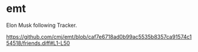 # emt
Elon Musk following Tracker.

https://github.com/cmj/emt/blob/caf7e6718ad0b99ac5535b8357ca91574c154518/friends.diff#L1-L50
